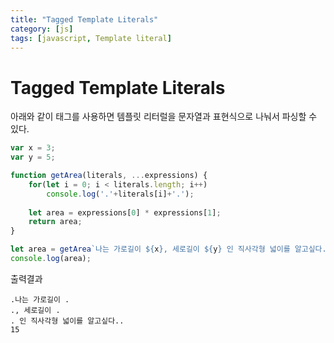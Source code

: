 ```yaml
---
title: "Tagged Template Literals"
category: [js]
tags: [javascript, Template literal]
---
```


# Tagged Template Literals

아래와 같이 태그를 사용하면 템플릿 리터럴을 문자열과 표현식으로 나눠서 파싱할 수 있다.

```js
var x = 3;
var y = 5;

function getArea(literals, ...expressions) {
    for(let i = 0; i < literals.length; i++)
        console.log('.'+literals[i]+'.');
    
    let area = expressions[0] * expressions[1];
    return area;
}

let area = getArea`나는 가로길이 ${x}, 세로길이 ${y} 인 직사각형 넓이를 알고싶다.`;
console.log(area);
```

출력결과

```
.나는 가로길이 .
., 세로길이 .
. 인 직사각형 넓이를 알고싶다..
15
```
